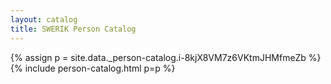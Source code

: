 ```yaml
---
layout: catalog
title: SWERIK Person Catalog
---
```

{% assign p = site.data._person-catalog.i-8kjX8VM7z6VKtmJHMfmeZb %}
{% include person-catalog.html p=p %}

